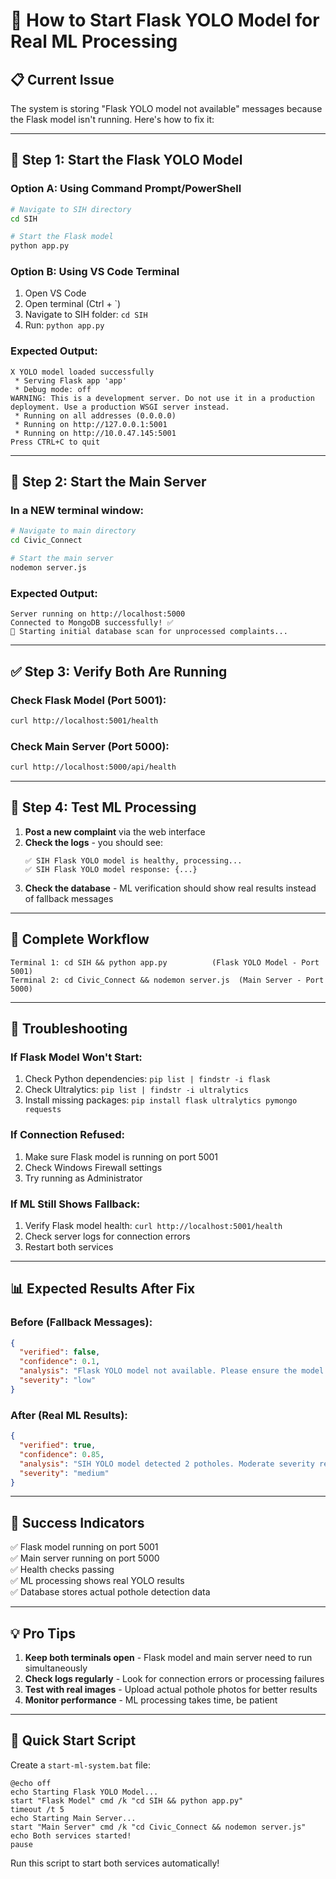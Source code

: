 # 🚀 How to Start Flask YOLO Model for Real ML Processing

## 📋 **Current Issue**
The system is storing "Flask YOLO model not available" messages because the Flask model isn't running. Here's how to fix it:

---

## 🔧 **Step 1: Start the Flask YOLO Model**

### **Option A: Using Command Prompt/PowerShell**
```bash
# Navigate to SIH directory
cd SIH

# Start the Flask model
python app.py
```

### **Option B: Using VS Code Terminal**
1. Open VS Code
2. Open terminal (Ctrl + `)
3. Navigate to SIH folder: `cd SIH`
4. Run: `python app.py`

### **Expected Output:**
```
X YOLO model loaded successfully
 * Serving Flask app 'app'
 * Debug mode: off
WARNING: This is a development server. Do not use it in a production deployment. Use a production WSGI server instead.
 * Running on all addresses (0.0.0.0)
 * Running on http://127.0.0.1:5001
 * Running on http://10.0.47.145:5001
Press CTRL+C to quit
```

---

## 🔧 **Step 2: Start the Main Server**

### **In a NEW terminal window:**
```bash
# Navigate to main directory
cd Civic_Connect

# Start the main server
nodemon server.js
```

### **Expected Output:**
```
Server running on http://localhost:5000
Connected to MongoDB successfully! ✅
🚀 Starting initial database scan for unprocessed complaints...
```

---

## ✅ **Step 3: Verify Both Are Running**

### **Check Flask Model (Port 5001):**
```bash
curl http://localhost:5001/health
```

### **Check Main Server (Port 5000):**
```bash
curl http://localhost:5000/api/health
```

---

## 🎯 **Step 4: Test ML Processing**

1. **Post a new complaint** via the web interface
2. **Check the logs** - you should see:
   ```
   ✅ SIH Flask YOLO model is healthy, processing...
   ✅ SIH Flask YOLO model response: {...}
   ```
3. **Check the database** - ML verification should show real results instead of fallback messages

---

## 🔄 **Complete Workflow**

```
Terminal 1: cd SIH && python app.py          (Flask YOLO Model - Port 5001)
Terminal 2: cd Civic_Connect && nodemon server.js  (Main Server - Port 5000)
```

---

## 🚨 **Troubleshooting**

### **If Flask Model Won't Start:**
1. Check Python dependencies: `pip list | findstr -i flask`
2. Check Ultralytics: `pip list | findstr -i ultralytics`
3. Install missing packages: `pip install flask ultralytics pymongo requests`

### **If Connection Refused:**
1. Make sure Flask model is running on port 5001
2. Check Windows Firewall settings
3. Try running as Administrator

### **If ML Still Shows Fallback:**
1. Verify Flask model health: `curl http://localhost:5001/health`
2. Check server logs for connection errors
3. Restart both services

---

## 📊 **Expected Results After Fix**

### **Before (Fallback Messages):**
```json
{
  "verified": false,
  "confidence": 0.1,
  "analysis": "Flask YOLO model not available. Please ensure the model is running.",
  "severity": "low"
}
```

### **After (Real ML Results):**
```json
{
  "verified": true,
  "confidence": 0.85,
  "analysis": "SIH YOLO model detected 2 potholes. Moderate severity requiring attention within 24 hours.",
  "severity": "medium"
}
```

---

## 🎉 **Success Indicators**

✅ Flask model running on port 5001  
✅ Main server running on port 5000  
✅ Health checks passing  
✅ ML processing shows real YOLO results  
✅ Database stores actual pothole detection data  

---

## 💡 **Pro Tips**

1. **Keep both terminals open** - Flask model and main server need to run simultaneously
2. **Check logs regularly** - Look for connection errors or processing failures
3. **Test with real images** - Upload actual pothole photos for better results
4. **Monitor performance** - ML processing takes time, be patient

---

## 🔧 **Quick Start Script**

Create a `start-ml-system.bat` file:
```batch
@echo off
echo Starting Flask YOLO Model...
start "Flask Model" cmd /k "cd SIH && python app.py"
timeout /t 5
echo Starting Main Server...
start "Main Server" cmd /k "cd Civic_Connect && nodemon server.js"
echo Both services started!
pause
```

Run this script to start both services automatically!
